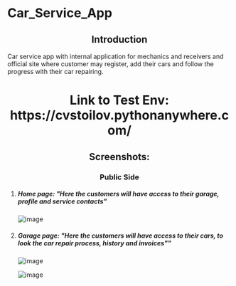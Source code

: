 # Car_Service_App
<h2 align="center">Introduction</h2>
Car service app with internal application for mechanics and receivers and official site where customer may register, add their cars and follow the progress with their car repairing.

<h1 align="center">Link to Test Env:  https://cvstoilov.pythonanywhere.com/</h1>

<h2 align="center">Screenshots:</h2>

<h3 align="center">Public Side</h3>
<ol>
  <li>
    <h5>Home page: "Here the customers will have access to their garage, profile and service contacts"</h3>
    
  ![image](https://github.com/ChavdarStoilov/Car_Service_App/assets/80538498/4e46449f-8c11-4e82-b684-b73cd391cfd0)
    
  </li>
   <li>
    <h5>Garage page: "Here the customers will have access to their cars, to look the car repair process, history and invoices""</h3>
    
  ![image](https://github.com/ChavdarStoilov/Car_Service_App/assets/80538498/b7a356b0-7c1e-40a7-8bbb-be3283ab2e23) 

  ![image](https://github.com/ChavdarStoilov/Car_Service_App/assets/80538498/7ae87862-c109-46da-8e8d-9c2600bed3f2) 
  </li>
</ol>



[comment]: <Load data from json in DB: python manage.py loaddata file_name.json>

